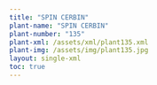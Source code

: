 ```yaml
---
title: "SPIN CERBIN"
plant-name: "SPIN CERBIN"
plant-number: "135"
plant-xml: /assets/xml/plant135.xml
plant-img: /assets/img/plant135.jpg
layout: single-xml
toc: true
---
```

